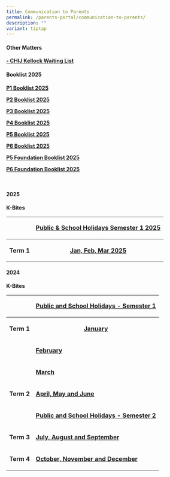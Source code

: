 ```yaml
---
title: Communication to Parents
permalink: /parents-portal/communication-to-parents/
description: ""
variant: tiptap
---
```

<h4><strong>Other Matters</strong></h4>
<p><strong><a href="https://form.gov.sg/64658736a8a52700122ee49f" rel="noopener noreferrer nofollow" target="_blank">- CHIJ Kellock Waiting List</a></strong>
</p>
<h4><strong>Booklist 2025</strong></h4>
<p><strong><a href="/files/2025 files/CONFIRM_2025P1_BOOKLISTS.pdf" rel="noopener nofollow" target="_blank">P1 Booklist 2025</a></strong>
</p>
<p><strong><a href="/files/2025 files/P2_BOOKLISTS.pdf" rel="noopener nofollow" target="_blank">P2 Booklist 2025</a></strong>
</p>
<p><strong><a href="/files/2025 files/P3_BOOKLIST.pdf" rel="noopener nofollow" target="_blank">P3 Booklist 2025</a></strong>
</p>
<p><strong><a href="/files/2025 files/NEW_P4_BOOKLIST.pdf" rel="noopener nofollow" target="_blank">P4 Booklist 2025</a></strong>
</p>
<p><strong><a href="/files/2025 files/P5_BOOKLIST.pdf" rel="noopener nofollow" target="_blank">P5 Booklist 2025</a></strong>
</p>
<p><strong><a href="/files/2025 files/P6_BOOKLIST.pdf" rel="noopener nofollow" target="_blank">P6 Booklist 2025</a></strong>
</p>
<p></p>
<p><strong><a href="/files/2025 files/P5_FDN.pdf" rel="noopener nofollow" target="_blank">P5 Foundation Booklist 2025</a></strong>
</p>
<p><strong><a href="/files/2025 files/P6__FDN_BOOKLIST.pdf" rel="noopener nofollow" target="_blank">P6 Foundation Booklist 2025</a></strong>
</p>
<p><strong><br></strong>
</p>
<h4><strong>2025</strong></h4>
<p><strong>K-Bites</strong>
</p>
<table style="minWidth: 50px">
<colgroup>
<col>
<col>
</colgroup>
<tbody>
<tr>
<td rowspan="1" colspan="1">
<p></p>
</td>
<td rowspan="1" colspan="1">
<p><strong><a href="/files/2025 files/PH_and_SH_CHIJ_Kellock_Sem_1_2025.pdf" rel="noopener nofollow" target="_blank">Public &amp; School Holidays Semester 1 2025</a></strong>
</p>
</td>
</tr>
<tr>
<th rowspan="1" colspan="1">
<p>Term 1</p>
</th>
<th rowspan="1" colspan="1">
<p><strong><a href="/files/2025 files/KBytes_JAN_FEB_MAR_2025.pdf" rel="noopener nofollow" target="_blank">Jan, Feb, Mar 2025</a></strong>
</p>
</th>
</tr>
</tbody>
</table>
<p></p>
<h4><strong>2024</strong></h4>
<p><strong>K-Bites</strong>
</p>
<table style="minWidth: 50px">
<colgroup>
<col>
<col>
</colgroup>
<tbody>
<tr>
<td rowspan="1" colspan="1">
<p></p>
</td>
<td rowspan="1" colspan="1">
<p><strong><a href="/files/PH_and_SH_CHIJ_Kellock_2024_v2.pdf" rel="noopener noreferrer nofollow" target="_blank">Public and School Holidays - Semester 1</a></strong>
</p>
</td>
</tr>
<tr>
<th rowspan="1" colspan="1">
<p>Term 1</p>
</th>
<th rowspan="1" colspan="1">
<p><strong><a href="/files/Kbites_JAN_2024_updated_on_3Jan.pdf" rel="noopener noreferrer nofollow" target="_blank">January</a></strong>
</p>
</th>
</tr>
<tr>
<td rowspan="1" colspan="1">
<p></p>
</td>
<td rowspan="1" colspan="1">
<p><strong><a href="/files/Kbites_FEB_2024.pdf" rel="noopener noreferrer nofollow" target="_blank">February</a></strong>
</p>
</td>
</tr>
<tr>
<td rowspan="1" colspan="1">
<p></p>
</td>
<td rowspan="1" colspan="1">
<p><strong><a href="/files/Kbites_MAR_2024.pdf" rel="noopener noreferrer nofollow" target="_blank">March</a></strong>
</p>
</td>
</tr>
<tr>
<td rowspan="1" colspan="1">
<p><strong>Term 2</strong>
</p>
</td>
<td rowspan="1" colspan="1">
<p><strong><a href="/files/Kbytes_APR_MAY_JUN_2024.pdf" rel="noopener noreferrer nofollow" target="_blank">April, May and June</a></strong>
</p>
</td>
</tr>
<tr>
<td rowspan="1" colspan="1">
<p></p>
</td>
<td rowspan="1" colspan="1">
<p><strong><a href="/files/2024 files/PH_and_SH_CHIJ_Kellock_Sem_2024_Term4__1_.pdf" rel="noopener nofollow" target="_blank">Public and School Holidays - Semester 2</a></strong>
</p>
</td>
</tr>
<tr>
<td rowspan="1" colspan="1">
<p><strong>Term 3</strong>
</p>
</td>
<td rowspan="1" colspan="1">
<p><strong><a href="/files/2024 files/KBytes_JUL_AUG_SEP_2024_FINAL.pdf" rel="noopener noreferrer nofollow" target="_blank">July, August and September</a></strong>
</p>
</td>
</tr>
<tr>
<td rowspan="1" colspan="1">
<p><strong>Term 4</strong>
</p>
</td>
<td rowspan="1" colspan="1">
<p><strong><a href="/files/2024 files/KBytes_Oct_Nov_Dec_2024__1_.pdf" rel="noopener nofollow" target="_blank">October, November and December</a></strong>
</p>
</td>
</tr>
</tbody>
</table>
<h4></h4>
<p></p>